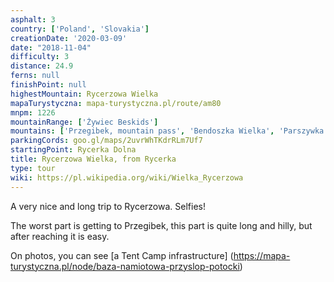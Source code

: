 ```yaml
---
asphalt: 3
country: ['Poland', 'Slovakia']
creationDate: '2020-03-09'
date: "2018-11-04"
difficulty: 3
distance: 24.9
ferns: null
finishPoint: null
highestMountain: Rycerzowa Wielka
mapaTurystyczna: mapa-turystyczna.pl/route/am80
mnpm: 1226
mountainRange: ['Żywiec Beskids']
mountains: ['Przegibek, mountain pass', 'Bendoszka Wielka', 'Parszywka Wielka']
parkingCords: goo.gl/maps/2uvrWhTKdrRLm7Uf7
startingPoint: Rycerka Dolna
title: Rycerzowa Wielka, from Rycerka
type: tour
wiki: https://pl.wikipedia.org/wiki/Wielka_Rycerzowa
---
```


A very nice and long trip to Rycerzowa. Selfies!

The worst part is getting to Przegibek, this part is quite long and hilly, but after reaching it is easy.

On photos, you can see [a Tent Camp infrastructure]
(https://mapa-turystyczna.pl/node/baza-namiotowa-przyslop-potocki)
